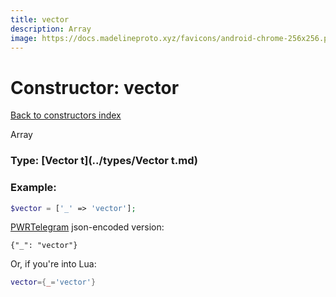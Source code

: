 ```yaml
---
title: vector
description: Array
image: https://docs.madelineproto.xyz/favicons/android-chrome-256x256.png
---
```

# Constructor: vector  
[Back to constructors index](index.md)



Array




### Type: [Vector t](../types/Vector t.md)


### Example:

```php
$vector = ['_' => 'vector'];
```  

[PWRTelegram](https://pwrtelegram.xyz) json-encoded version:

```
{"_": "vector"}
```


Or, if you're into Lua:

```lua
vector={_='vector'}

```


